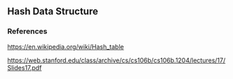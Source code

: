 ## Hash Data Structure

### References

https://en.wikipedia.org/wiki/Hash_table

https://web.stanford.edu/class/archive/cs/cs106b/cs106b.1204/lectures/17/Slides17.pdf
